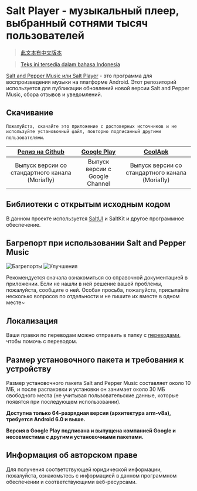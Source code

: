 # Salt Player - музыкальный плеер, выбранный сотнями тысяч пользователей

> [此文本有中文版本](https://github.com/Moriafly/SaltPlayerSource/blob/main/README.md)

> [Teks ini tersedia dalam bahasa Indonesia](https://github.com/Moriafly/SaltPlayerSource/tree/main/README-ID.md)

[Salt and Pepper Music или Salt Player](https://sakawish.github.io/apps/salt-player/) - это программа для воспроизведения музыки на платформе Android. Этот репозиторий используется для публикации обновлений новой версии Salt and Pepper Music, сбора отзывов и уведомлений.

## Скачивание

`Пожалуйста, скачайте это приложение с достоверных источников и не используйте установочный файл, повторно подписанный другими пользователями`.

|[Релиз на Github](https://github.com/Moriafly/SaltPlayerSource/releases)|[Google Play](https://play.google.com/store/apps/details?id=com.salt.music)|[CoolApk](https://www.coolapk.com/apk/284064)|
|:--:|:--:|:--:|
|Выпуск версии со стандартного канала (Moriafly)|Выпуск версии с Google Channel|Выпуск версии со стандартного канала (Moriafly)|

## Библиотеки с открытым исходным кодом

В данном проекте используется [SaltUI](https://github.com/Moriafly/SaltUI) и SaltKit и другое программное обеспечение.

## Багрепорт при использовании Salt and Pepper Music

![Багрепорты](https://img.shields.io/github/issues/Moriafly/SaltPlayerSource/错误%20bug?color=d73a4a&label=错误%20bug) ![Улучшения](https://img.shields.io/github/issues/Moriafly/SaltPlayerSource/增强%20enhancement?color=a2eeef&label=增强%20enhancement)

Рекомендуется сначала ознакомиться со справочной документацией в приложении. Если не нашли в ней решение вашей проблемы, пожалуйста, сообщите о ней. Особая просьба, пожалуйста, присылайте несколько вопросов по отдельности и не пишите их вместе в одном месте~

## Локализация

Ваши правки по переводам можно отправить в папку с [переводами](https://github.com/Moriafly/SaltPlayerSource/tree/main/translations), чтобы помочь с переводом.

## Размер установочного пакета и требования к устройству

Размер установочного пакета Salt and Pepper Music составляет около 10 МБ, и после распаковки и установки он занимает около 30 МБ свободного места (не учитывая пользовательские данные, которые появятся при последующем использовании).

**Доступна только 64-разрядная версия (архитектура arm-v8a), требуется Android 6.0 и выше.**

**Версия в Google Play подписана и выпущена компанией Google и несовместима с другими установочными пакетами.**

## Информация об авторском праве

Для получения соответствующей юридической информации, пожалуйста, ознакомьтесь с информацией в данном программном обеспечении и соответствующими веб-ресурсами.
